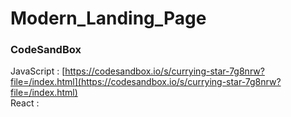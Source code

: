 # Modern_Landing_Page

### CodeSandBox

JavaScript : [https://codesandbox.io/s/currying-star-7g8nrw?file=/index.html](https://codesandbox.io/s/currying-star-7g8nrw?file=/index.html) \
React : []()
